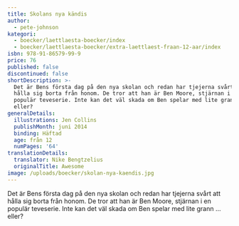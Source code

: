 ```yaml
---
title: Skolans nya kändis
author:
  - pete-johnson
kategori:
  - boecker/laettlaesta-boecker/index
  - boecker/laettlaesta-boecker/extra-laettlaest-fraan-12-aar/index
isbn: 978-91-86579-99-9
price: 76
published: false
discontinued: false
shortDescription: >-
  Det är Bens första dag på den nya skolan och redan har tjejerna svårt att
  hålla sig borta från honom. De tror att han är Ben Moore, stjärnan i en
  populär teveserie. Inte kan det väl skada om Ben spelar med lite grann …
  eller?
generalDetails:
  illustrations: Jen Collins
  publishMonth: juni 2014
  binding: Häftad
  age: från 12
  numPages: '64'
translationDetails:
  translator: Nike Bengtzelius
  originalTitle: Awesome
image: /uploads/boecker/skolan-nya-kaendis.jpg
---
```

Det är Bens första dag på den nya skolan och redan har tjejerna svårt att hålla sig borta från honom. De tror att han är Ben Moore, stjärnan i en populär teveserie. Inte kan det väl skada om Ben spelar med lite grann … eller?
